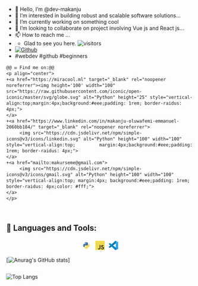 - 👋 Hello, I’m @dev-makanju
- 👀 I’m interested in building robust and scalable software solutions...
- 🌱 I’m currently working on something cool
- 💞️ I’m looking to collaborate on project involving Vue js and React js...
- 📫 How to reach me ...
- - Glad to see you here. ![visitors](https://visitor-badge.glitch.me/badge?page_id=${dev-makanju}.${dev-makanju}) 
- [![Github](https://img.shields.io/github/followers/dev-makanju?label=Follow&style=social)](https://github.com/CharalambosIoannou)
- #webdev #github #beginners
```dif
@@ ✉️ Find me on:@@
<p align="center">
+<a href="https://miracool.ml" target="_blank" rel="noopener noreferrer"><img height='100' width="100" src="https://raw.githubusercontent.com/iconic/open-iconic/master/svg/globe.svg" alt="Python" height="25" style="vertical-align:top;margin:4px;background:#eee;padding: 1rem; border-raidus: 4px;">
</a>
+<a href="https://www.linkedin.com/in/makanju-oluwafemi-emmanuel-2060bb184/" target="_blank" rel="noopener noreferrer">
     <img src="https://cdn.jsdelivr.net/npm/simple-icons@v3/icons/linkedin.svg" alt="Python" height="100" width="100" style="vertical-align:top;         margin:4px;background:#eee;padding: 1rem; border-raidus: 4px;">
</a>
+<a href="mailto:makurseme@gmail.com"> 
     <img src="https://cdn.jsdelivr.net/npm/simple-icons@v3/icons/gmail.svg" alt="Python" height="100" width="100" style="vertical-align:top; margin:4px; background:#eee;padding: 1rem; border-raidus: 4px;color: #fff;">
</a>
</p>
```

<br/>

## 🧰 Languages and Tools:
<p align="center">
<img src="https://raw.githubusercontent.com/github/explore/80688e429a7d4ef2fca1e82350fe8e3517d3494d/topics/python/python.png" alt="Python" height="25" style="vertical-align:top; margin:4px">
<img src="https://raw.githubusercontent.com/github/explore/80688e429a7d4ef2fca1e82350fe8e3517d3494d/topics/javascript/javascript.png" alt="Javascript" height="25" style="vertical-align:top; margin:4px">
<img src="https://raw.githubusercontent.com/github/explore/80688e429a7d4ef2fca1e82350fe8e3517d3494d/topics/visual-studio-code/visual-studio-code.png" alt="VS Code" height="25" style="vertical-align:top; margin:4px">
</p>


[![Anurag's GitHub stats](https://github-readme-stats.vercel.app/api?username=dev-makanju&show_icons=true&theme=radical)]            

<div class="text-center" style="display:flex;align-item:center;flex:1;flex-direction:row;">
     <div class="class-wrapper">
     </div>
     <div class="class-wrapper">
     </div>
</div>

![Top Langs](https://github-readme-stats.vercel.app/api/top-langs/?username=dev-makanju&theme=tokyonight)
<!---
  dev-makanju/dev-makanju is a ✨ special ✨ repository because its `README.md` (this file) appears on your GitHub profile.
  You can click the Preview link to take a look at your changes.
--->
